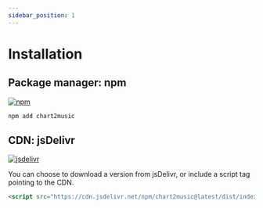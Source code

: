 ```yaml
---
sidebar_position: 1
---
```


# Installation

## Package manager: npm

[![npm](https://img.shields.io/npm/v/chart2music.svg?style=flat-square&maxAge=600)](https://npmjs.com/package/chart2music)

```sh
npm add chart2music
```

## CDN: jsDelivr

[![jsdelivr](https://img.shields.io/npm/v/chart2music.svg?label=jsdelivr&style=flat-square&maxAge=600)](https://cdn.jsdelivr.net/npm/chart2music@latest/dist/)

You can choose to download a version from jsDelivr, or include a script tag pointing to the CDN.

```html
<script src="https://cdn.jsdelivr.net/npm/chart2music@latest/dist/index.min.js"></script>
```